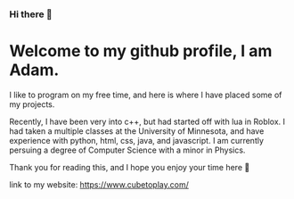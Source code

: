 ### Hi there 👋
# Welcome to my github profile, I am Adam.
I like to program on my free time, and here is where I have placed some of my projects.

Recently, I have been very into c++, but had started off with lua in Roblox. I had taken a multiple classes at the University of Minnesota, and have experience with python, html, css, java, and javascript. I am currently persuing a degree of Computer Science with a minor in Physics.

Thank you for reading this, and I hope you enjoy your time here 👋

link to my website: https://www.cubetoplay.com/
